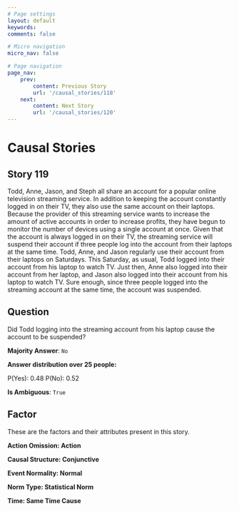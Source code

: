 ```yaml
---
# Page settings
layout: default
keywords:
comments: false

# Micro navigation
micro_nav: false

# Page navigation
page_nav:
    prev:
        content: Previous Story
        url: '/causal_stories/118'
    next:
        content: Next Story
        url: '/causal_stories/120'
---
```

# Causal Stories

## Story 119

<div class='text-hightlight'>
Todd, Anne, Jason, and Steph all share an account for a popular online television streaming service. In addition to keeping the account constantly logged in on their TV, they also use the same account on their laptops. Because the provider of this streaming service wants to increase the amount of active accounts in order to increase profits, they have begun to monitor the number of devices using a single account at once. Given that the account is always logged in on their TV, the streaming service will suspend their account if three people log into the account from their laptops at the same time. Todd, Anne, and Jason regularly use their account from their laptops on Saturdays. This Saturday, as usual, Todd logged into their account from his laptop to watch TV. Just then, Anne also logged into their account from her laptop, and Jason also logged into their account from his laptop to watch TV. Sure enough, since three people logged into the streaming account at the same time, the account was suspended.
</div>

## Question

<p>
<div class='text-hightlight'>Did Todd logging into the streaming account from his laptop cause the account to be suspended?</div>
</p>

**Majority Answer**: <code class="language-plaintext highlighter-rouge">No</code>

**Answer distribution over 25 people:**

<div class="container">
<div class="row">
<div class="col-md-7">
    <div class="slider-container">
        <div class="slider">
            <div class="slider-value" id="sliderValue"></div>
        </div>
        <div class="slider-labels">
            <span id="yesLabel">P(Yes): 0.48</span>
            <span id="noLabel">P(No): 0.52</span>
        </div>
    </div>
</div>
</div>
</div>

**Is Ambiguous**:  <code class="language-plaintext highlighter-rouge">True</code> <!-- False -->

## Factor

These are the factors and their attributes present in this story.


<div class="callout callout--info">
    <p><strong>Action Omission: Action</strong></p>
</div>

<div class="callout callout--info">
    <p><strong>Causal Structure: Conjunctive</strong></p>
</div>

<div class="callout callout--info">
    <p><strong>Event Normality: Normal</strong></p>
</div>

<div class="callout callout--info">
    <p><strong>Norm Type: Statistical Norm</strong></p>
</div>

<div class="callout callout--info">
    <p><strong>Time: Same Time Cause</strong></p>
</div>
